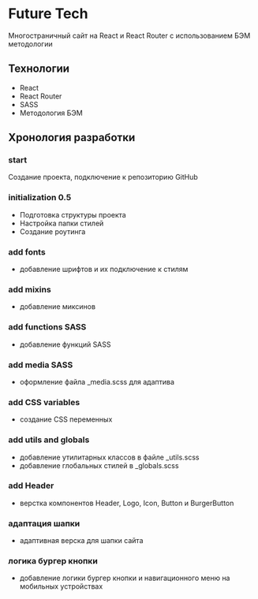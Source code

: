 # Future Tech

Многостраничный сайт на React и React Router c использованием БЭМ методологии

## Технологии

- React
- React Router
- SASS
- Методология БЭМ

## Хронология разработки

### start

Создание проекта, подключение к репозиторию GitHub

### initialization 0.5

- Подготовка структуры проекта
- Настройка папки стилей
- Создание роутинга

### add fonts

- добавление шрифтов и их подключение к стилям

### add mixins

- добавление миксинов

### add functions SASS

- добавление функций SASS

### add media SASS

- оформление файла _media.scss для адаптива

### add CSS variables

- создание CSS переменных

### add utils and globals

- добавление утилитарных классов в файле _utils.scss
- добавление глобальных стилей в _globals.scss

### add Header

- верстка компонентов Header, Logo, Icon, Button и BurgerButton

### адаптация шапки

- адаптивная верска для шапки сайта

### логика бургер кнопки

- добавление логики бургер кнопки и навигационного меню на мобильных устройствах